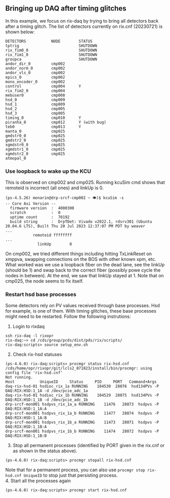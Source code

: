 ## Bringing up DAQ after timing glitches
In this example, we focus on rix-daq by trying to bring all detectors back after a timing glitch. The list of detectors currently on rix.cnf (20230721) is shown below:
```
DETECTORS           NODE        STATUS
tptrig                          SHUTDOWN
rix_fim0_0                      SHUTDOWN
rix_fim1_0                      SHUTDOWN
groupca                         SHUTDOWN
andor_dir_0         cmp002      
andor_norm_0        cmp002
andor_vls_0         cmp002
epics_0             cmp002
mono_encoder_0      cmp002
control             cmp004      Y
rix_fim2_0          cmp004
mebuser0            cmp008
hsd_0               cmp009      
hsd_1               cmp009
hsd_2               cmp005
hsd_3               cmp005
timing_0            cmp010      Y
piranha_0           cmp012      Y (with bug)
teb0                cmp013      Y
manta_0             cmp025
gmdstr0_0           cmp025
gmdstr2_0           cmp025
xgmdstr0_0          cmp025
xgmdstr1_0          cmp025
xgmdstr2_0          cmp025
atmopal_0     
```
### Use loopback to wake up the KCU
This is observed on cmp002 and cmp025. Running kcuSim cmd shows that remoteid is incorrect (all ones) and linkUp is 0. 
```
(ps-4.5.26) monarin@drp-srcf-cmp002 ~ 👁)$ kcuSim -s
-- Core Axi Version --
  firmware version  :  4000300
  scratch           :  0
  uptime count      :  70192
  build string      :  DrpTDet: Vivado v2022.1, rdsrv301 (Ubuntu 20.04.6 LTS), Built Thu 20 Jul 2023 12:37:07 PM PDT by weaver
...
            remoteid ffffffff
...
              linkUp        0

```
On cmp002, we tried different things including hitting TxLinkReset on xmppva, swapping connections on the BOS with other known xpm, etc. What worked was we use a loopback fiber on the dead lane, see the linkUp (should be 1) and swap back to the correct fiber (possibly powe cycle the nodes in between). At the end, we saw that linkUp stayed at 1.
Note that on cmp025, the node seems to fix itself.
### Restart hsd base processes
Some detectors rely on PV values received through base processes. Hsd for example, is one of them. With timing glitches, these base processes might need to be restarted. Follow the following instrutions:
1. Login to rixdaq
```
ssh rix-daq -l rixopr
rix-daq:~> cd /cds/group/pcds/dist/pds/rix/scripts/
rix-daq:scripts> source setup_env.sh
```
2. Check rix-hsd statuses
```
(ps-4.6.0) rix-daq:scripts> procmgr status rix-hsd.cnf 
/cds/home/opr/rixopr/git/lcls2_071823/install/bin/procmgr: using config file 'rix-hsd.cnf'
Not running.
Host           UniqueID     Status     PID     PORT   Command+Args
daq-rix-hsd-01 hsdioc_rix_1a RUNNING    104530  28076  hsd134PVs -P DAQ:RIX:HSD:1_1A -d /dev/pcie_adc_1a
daq-rix-hsd-01 hsdioc_rix_1b RUNNING    104529  28075  hsd134PVs -P DAQ:RIX:HSD:1_1B -d /dev/pcie_adc_1b
drp-srcf-mon001 hsdpvs_rix_1a_a RUNNING    11476   28073  hsdpvs -P DAQ:RIX:HSD:1_1A:A
drp-srcf-mon001 hsdpvs_rix_1a_b RUNNING    11477   28074  hsdpvs -P DAQ:RIX:HSD:1_1A:B
drp-srcf-mon001 hsdpvs_rix_1b_a RUNNING    11473   28071  hsdpvs -P DAQ:RIX:HSD:1_1B:A
drp-srcf-mon001 hsdpvs_rix_1b_b RUNNING    11474   28072  hsdpvs -P DAQ:RIX:HSD:1_1B:B
```
3. Stop all permanent processes (identified by PORT given in the rix.cnf or as shown in the status above).
```
(ps-4.6.0) rix-daq:scripts> procmgr stopall rix-hsd.cnf
```
Note that for a permanent process, you can also use `procmgr stop rix-hsd.cnf UniqueID` to stop just that persisting process.  
4. Start all the processes again
```
(ps-4.6.0) rix-daq:scripts> procmgr start rix-hsd.cnf
```

